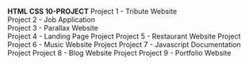**HTML CSS 10-PROJECT**
Project 1 - Tribute Website  
Project 2 - Job Application  
Project 3 - Parallax Website  
Project 4 - Landing Page Project 
Project 5 - Restaurant Website Project 
Project 6 - Music Website Project 
Project 7 - Javascript Documentation Project 
Project 8 - Blog Website Project 
Project 9 - Portfolio Website
